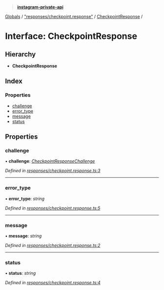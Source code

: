 > **[instagram-private-api](../README.md)**

[Globals](../README.md) / ["responses/checkpoint.response"](../modules/_responses_checkpoint_response_.md) / [CheckpointResponse](_responses_checkpoint_response_.checkpointresponse.md) /

# Interface: CheckpointResponse

## Hierarchy

* **CheckpointResponse**

## Index

### Properties

* [challenge](_responses_checkpoint_response_.checkpointresponse.md#challenge)
* [error_type](_responses_checkpoint_response_.checkpointresponse.md#error_type)
* [message](_responses_checkpoint_response_.checkpointresponse.md#message)
* [status](_responses_checkpoint_response_.checkpointresponse.md#status)

## Properties

###  challenge

• **challenge**: *[CheckpointResponseChallenge](_responses_checkpoint_response_.checkpointresponsechallenge.md)*

*Defined in [responses/checkpoint.response.ts:3](https://github.com/dilame/instagram-private-api/blob/3e16058/src/responses/checkpoint.response.ts#L3)*

___

###  error_type

• **error_type**: *string*

*Defined in [responses/checkpoint.response.ts:5](https://github.com/dilame/instagram-private-api/blob/3e16058/src/responses/checkpoint.response.ts#L5)*

___

###  message

• **message**: *string*

*Defined in [responses/checkpoint.response.ts:2](https://github.com/dilame/instagram-private-api/blob/3e16058/src/responses/checkpoint.response.ts#L2)*

___

###  status

• **status**: *string*

*Defined in [responses/checkpoint.response.ts:4](https://github.com/dilame/instagram-private-api/blob/3e16058/src/responses/checkpoint.response.ts#L4)*